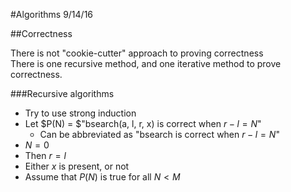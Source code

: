 #Algorithms 9/14/16

##Correctness

There is not "cookie-cutter" approach to proving correctness  
There is one recursive method, and one iterative method to prove correctness.  

###Recursive algorithms

* Try to use strong induction
* Let $P(N) = $"bsearch(a, l, r, x) is correct when $r - l = N$"
	* Can be abbreviated as "bsearch is correct when $r - l = N$"
* $N = 0$
* Then $r = l$
* Either $x$ is present, or not
* Assume that $P(N)$ is true for all $N < M$
